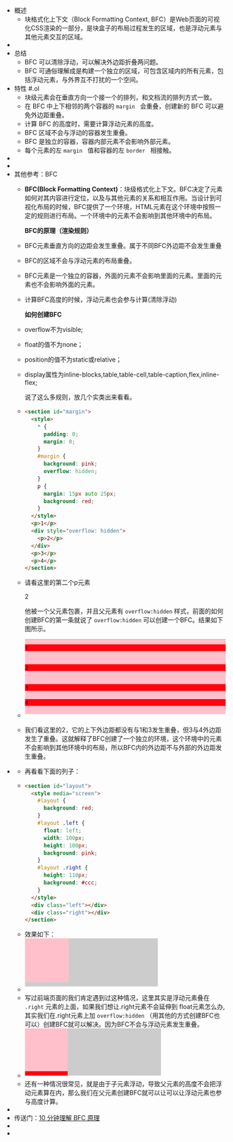 - 概述
	- 块格式化上下文（Block Formatting Context, BFC）是Web页面的可视化CSS渲染的一部分，是块盒子的布局过程发生的区域，也是浮动元素与其他元素交互的区域。
-
- 总结
	- BFC 可以清除浮动，可以解决外边距折叠两问题。
	- BFC 可通俗理解成是构建一个独立的区域，可包含区域内的所有元素，包括浮动元素，与外界互不打扰的一个空间。
- 特性 #.ol
	- 块级元素会在垂直方向一个接一个的排列，和文档流的排列方式一致。
	- 在 BFC 中上下相邻的两个容器的  `margin`   会重叠，创建新的 BFC 可以避免外边距重叠。
	- 计算 BFC 的高度时，需要计算浮动元素的高度。
	- BFC 区域不会与浮动的容器发生重叠。
	- BFC 是独立的容器，容器内部元素不会影响外部元素。
	- 每个元素的左  `margin`   值和容器的左  `border`   相接触。
-
-
- 其他参考：BFC
	- **BFC(Block Formatting Context)**：块级格式化上下文。BFC决定了元素如何对其内容进行定位，以及与其他元素的关系和相互作用。当设计到可视化布局的时候，BFC提供了一个环境，HTML元素在这个环境中按照一定的规则进行布局。一个环境中的元素不会影响到其他环境中的布局。
	  
	  **BFC的原理（渲染规则）**
	- BFC元素垂直方向的边距会发生重叠。属于不同BFC外边距不会发生重叠
	- BFC的区域不会与浮动元素的布局重叠。
	- BFC元素是一个独立的容器，外面的元素不会影响里面的元素。里面的元素也不会影响外面的元素。
	- 计算BFC高度的时候，浮动元素也会参与计算(清除浮动)
	  
	  **如何创建BFC**
	- overflow不为visible;
	- float的值不为none；
	- position的值不为static或relative；
	- display属性为inline-blocks,table,table-cell,table-caption,flex,inline-flex;
	  
	  说了这么多规则，放几个实类出来看看。
	- ```html
	  <section id="margin">
	    <style>
	      * {
	        padding: 0;
	        margin: 0;
	      }
	      #margin {
	        background: pink;
	        overflow: hidden;
	      }
	      p {
	        margin: 15px auto 25px;
	        background: red;
	      }
	    </style>
	    <p>1</p>
	    <div style="overflow: hidden">
	      <p>2</p>
	    </div>
	    <p>3</p>
	    <p>4</p>
	  </section>
	  ```
	- 请看这里的第二个p元素<p>2</p>他被一个父元素包裹，并且父元素有 `overflow:hidden` 样式，前面的如何创建BFC的第一条就说了 `overflow:hidden` 可以创建一个BFC。结果如下图所示。
	- ![image.png](../assets/image_1660899356641_0.png)
	- 我们看这里的2，它的上下外边距都没有与1和3发生重叠，但3与4外边距发生了重叠。这就解释了BFC创建了一个独立的环境，这个环境中的元素不会影响到其他环境中的布局，所以BFC内的外边距不与外部的外边距发生重叠。
-
	- 再看看下面的列子：
	- ```html
	  <section id="layout">
	    <style media="screen">
	      #layout {
	        background: red;
	      }
	      #layout .left {
	        float: left;
	        width: 100px;
	        height: 100px;
	        background: pink;
	      }
	      #layout .right {
	        height: 110px;
	        background: #ccc;
	      }
	    </style>
	    <div class="left"></div>
	    <div class="right"></div>
	  </section>
	  ```
	- 效果如下：
	- ![image.png](../assets/image_1660899386026_0.png)
	- 写过前端页面的我们肯定遇到过这种情况，这里其实是浮动元素叠在 `.right` 元素的上面，如果我们想让.right元素不会延伸到 float元素怎么办,其实我们在.right元素上加 `overflow:hidden` （用其他的方式创建BFC也可以）创建BFC就可以解决。因为BFC不会与浮动元素发生重叠。
	- ![image.png](../assets/image_1660899393841_0.png)
	- 还有一种情况很常见，就是由于子元素浮动，导致父元素的高度不会把浮动元素算在内，那么我们在父元素创建BFC就可以让可以让浮动元素也参与高度计算。
-
- 传送门：[10 分钟理解 BFC 原理](https://zhuanlan.zhihu.com/p/25321647)
-
-